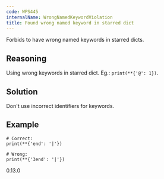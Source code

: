 ```yaml
---
code: WPS445
internalName: WrongNamedKeywordViolation
title: Found wrong named keyword in starred dict
---
```


Forbids to have wrong named keywords in starred dicts.

## Reasoning
Using wrong keywords in starred dict. Eg.: `print(**{'@': 1})`.

## Solution
Don't use incorrect identifiers for keywords.

## Example

    # Correct:
    print(**{'end': '|'})
    
    # Wrong:
    print(**{'3end': '|'})

<div class="versionadded">

0.13.0

</div>